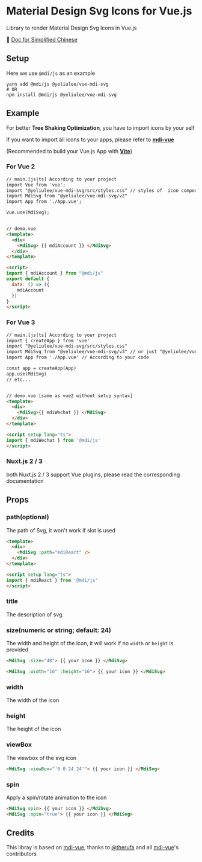 # Material Design Svg Icons for Vue.js

Library to render Material Design Svg Icons in Vue.js

:book: [Doc for Simplified Chinese][2]

## Setup

Here we use `@mdi/js` as an example

```shell
yarn add @mdi/js @yeliulee/vue-mdi-svg
# OR
npm install @mdi/js @yeliulee/vue-mdi-svg
```

## Example

For better **Tree Shaking Optimization**, you have to import icons by your self

If you want to import all icons to your apps, please refer to **[mdi-vue][0]**

(Recommended to build your Vue.js App with **[Vite][3]**)

### For Vue 2

```html
// main.[js|ts] According to your project
import Vue from 'vue';
import "@yeliulee/vue-mdi-svg/src/styles.css" // styles of  icon component
import MdiSvg from "@yeliulee/vue-mdi-svg/v2"
import App from './App.vue';

Vue.use(MdiSvg);


// demo.vue
<template>
  <div>
    <MdiSvg> {{ mdiAccount }} </MdiSvg>
  </div>
</template>

<script>
import { mdiAccount } from "@mdi/js"
export default {
  data: () => ({
    mdiAccount
  })
}
</script>
```

### For Vue 3

```html
// main.[js|ts] According to your project
import { createApp } from 'vue'
import "@yeliulee/vue-mdi-svg/src/styles.css"
import MdiSvg from "@yeliulee/vue-mdi-svg/v3" // or just "@yeliulee/vue-mdi-svg"
import App from './App.vue' // According to your code

const app = createApp(App)
app.use(MdiSvg)
// etc...


// demo.vue [same as vue2 without setup syntax]
<template>
  <div>
    <MdiSvg>{{ mdiWechat }} </MdiSvg>
  </div>
</template>

<script setup lang="ts">
import { mdiWechat } from '@mdi/js'
</script>
```

### Nuxt.js 2 / 3

both Nuxt.js 2 / 3 support Vue plugins, please read the corresponding documentation

## Props

### path(optional)

The path of Svg, it won't work if slot is used

```html
<template>
  <div>
    <MdiSvg :path="mdiReact" />
  </div>
</template>

<script setup lang="ts">
import { mdiReact } from '@mdi/js'
</script>
```

### title

The description of svg.

### size(numeric or string; default: 24)

The width and height of the icon, it will work if no `width` or `height` is provided

```html
<MdiSvg :size="48"> {{ your icon }} </MdiSvg>

<MdiSvg :width="16" :height="16"> {{ your icon }} </MdiSvg>
```

### width

The width of the icon

### height

The height of the icon

### viewBox

The viewbox of the svg icon

```html
<MdiSvg :viewBox="'0 0 24 24'"> {{ your icon }} </MdiSvg>
```

### spin

Apply a spin/rotate animation to the icon

```html
<MdiSvg spin> {{ your icon }} </MdiSvg>
<MdiSvg :spin="true"> {{ your icon }} </MdiSvg>
```

## Credits

This libray is based on [mdi-vue][0], thanks to [@therufa][1] and all [mdi-vue][0]'s contributors

[0]: https://github.com/therufa/mdi-vue
[1]: https://github.com/therufa
[2]: README.zh-CN.md
[3]: https://vitejs.dev/
